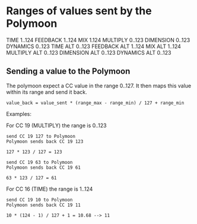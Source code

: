 Ranges of values sent by the Polymoon
=====================================

TIME    1..124
FEEDBACK    1..124
MIX         1.124
MULTIPLY    0..123
DIMENSION   0..123
DYNAMICS    0..123
TIME ALT    0..123
FEEDBACK ALT    1..124
MIX ALT         1..124      
MULTIPLY ALT    0..123
DIMENSION ALT   0..123
DYNAMICS ALT    0..123

Sending a value to the Polymoon
-------------------------------

The polymoon expect a CC value in the range 0..127. It then maps this value within its range and send it back.

    value_back = value_sent * (range_max - range_min) / 127 + range_min 

Examples:

For CC 19 (MULTIPLY) the range is 0..123 

    send CC 19 127 to Polymoon
    Polymoon sends back CC 19 123       

    127 * 123 / 127 = 123 

    send CC 19 63 to Polymoon
    Polymoon sends back CC 19 61
    
    63 * 123 / 127 = 61

For CC 16 (TIME) the range is 1..124

    send CC 19 10 to Polymoon
    Polymoon sends back CC 19 11       

    10 * (124 - 1) / 127 + 1 = 10.68 --> 11 
